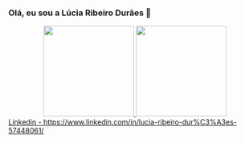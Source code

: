 ### Olá, eu sou a Lúcia Ribeiro Durães 👋

<div align="center">
  <a href="https://github.com/rafaballerini">
  <img height="180em" src="https://github-readme-stats.vercel.app/api?username=rafaballerini&show_icons=true&theme=dracula&include_all_commits=true&count_private=true"/>
  <img height="180em" src="https://github-readme-stats.vercel.app/api/top-langs/?username=rafaballerini&layout=compact&langs_count=7&theme=dracula"/>
</div>

<!--
**luhduraes/luhduraes** is a ✨ _special_ ✨ repository because its `README.md` (this file) appears on your GitHub profile.

Here are some ideas to get you started:

- 🔭 Hoje estou a procura do meu primeiro emprego na área de desenvolvimento de software.
- 🌱 Estou revendo todo o curso conteúdos 
em revisão : Lógica de programação, node.js, SQL, HTML, CSS, DOM, React.
- 👯 I’m looking to collaborate on ...

- 📫 Contate-me pelo email: lucia_duraes@hotmail.com
- 😄 Pronouns: ela/dela
- ⚡ Fun fact: Sou conhecida nos games como Kamamba.
--> Linkedin - https://www.linkedin.com/in/lucia-ribeiro-dur%C3%A3es-57448061/
